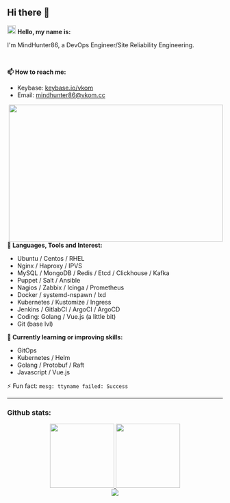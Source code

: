 ## Hi there 👋

<img height="20px" src="https://github.githubassets.com/images/icons/emoji/shipit.png" /> **Hello, my name is:**

I'm MindHunter86, a DevOps Engineer/Site Reliability Engineering.

<br/>

**📫 How to reach me:**
- Keybase: [keybase.io/vkom](https://keybase.io/vkom)
- Email: mindhunter86@vkom.cc

<div>
    <a href="https://github.com/MindHunter86">
        <img align="right" alt="" src="https://user-images.githubusercontent.com/8397729/193975159-617a8082-1443-4e39-9791-be549059ca97.gif" width="500" height="320" />
    </a>
</div>

**🔭 Languages, Tools and Interest:**
- Ubuntu / Centos / RHEL
- Nginx / Haproxy / IPVS
- MySQL / MongoDB / Redis / Etcd / Clickhouse / Kafka
- Puppet / Salt / Ansible
- Nagios / Zabbix / Icinga / Prometheus
- Docker / systemd-nspawn / lxd
- Kubernetes / Kustomize / Ingress
- Jenkins / GitlabCI / ArgoCI / ArgoCD
- Coding: Golang / Vue.js (a little bit)
- Git (base lvl)

**🌱 Currently learning or improving skills:**
- GitOps
- Kubernetes / Helm
- Golang / Protobuf / Raft
- Javascript / Vue.js

⚡ Fun fact: `mesg: ttyname failed: Success`

---

### Github stats:

<div align="center">
    <a href="https://github.com/MindHunter86">
        <img height="150px" src="https://github-readme-stats-kappa-teal.vercel.app/api?username=MindHunter86&show_icons=true&theme=radical&include_all_commits=true&count_private=true&exclude_repo=github-readme-stats" />
        <img height="150px" src="https://github-readme-stats-kappa-teal.vercel.app/api/top-langs/?username=MindHunter86&layout=compact&langs_count=7&exclude_repo=shurzgbets-web,joyskins-web,shurzgbets-bot,joyskins-node,github-readme-stats&theme=radical" />
    </a>
</div>
<div align="center">
    <a href="https://github.com/MindHunter86">
        <img src="https://github-profile-trophy.vercel.app/?username=MindHunter86&theme=radical&no-frame=true&margin-w=30&margin-h=20" />
    </a>
</div>

<!--
**MindHunter86/Mindhunter86** is a ✨ _special_ ✨ repository because its `README.md` (this file) appears on your GitHub profile.

Here are some ideas to get you started:

- 🔭 I’m currently working on ...
- 🌱 I’m currently learning ...
- 👯 I’m looking to collaborate on ...
- 🤔 I’m looking for help with ...
- 💬 Ask me about ...
- 📫 How to reach me: ...
- 😄 Pronouns: ...
- ⚡ Fun fact: ...
-->
